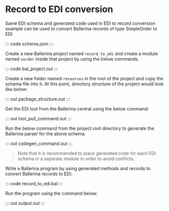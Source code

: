 # Record to EDI conversion

Same EDI schema and generated code used in EDI to record conversion example can be used to convert Ballerina records of type SimpleOrder to EDI.

::: code schema.json :::

Create a new Ballerina project named `record_to_edi` and create a module named `sorder` inside that project by using the below commands.

::: code bal_project.out :::

Create a new folder named `resources` in the root of the project and copy the schema file into it. At this point, directory structure of the project would look like below:

::: out package_structure.out :::

Get the EDI tool from the Ballerina central using the below command:

::: out tool_pull_command.out :::

Run the below command from the project root directory to generate the Ballerina parser for the above schema.

::: out codegen_command.out :::

>Note that it is recommended to place generated code for each EDI schema in a separate module in order to avoid conflicts.

Write a Ballerina program by using generated methods and records to convert Ballerina records to EDI.

::: code record_to_edi.bal :::

Run the program using the command below:

::: out output.out :::
